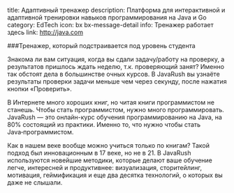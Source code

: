 title: Адаптивный тренажер
description: Платформа для интерактивной и адаптивной тренировки навыков программирования на Java и Go
category: EdTech
icon: bx bx-message-detail
info: Тренажер работает здесь
link: http://java.com

###Тренажер, который подстраивается под уровень студента

Знакома ли вам ситуация, когда вы сдали задачу/работу на проверку, а результатов пришлось ждать неделю, т.к. проверяющий занят? Именно так обстоят дела в большинстве очных курсов. В JavaRush вы узнаёте результаты проверки задачи меньше чем через секунду, после нажатия кнопки «Проверить».

В Интернете много хороших книг, но читая книги программистом не станешь. Чтобы стать программистом, нужно много программировать. JavaRush — это онлайн-курс обучения программированию на Java, на 80% состоящий из практики. Именно то, что нужно чтобы стать Java‑программистом.

Как в нашем веке вообще можно учиться только по книгам? Такой подход был инновационным в 17 веке, но не в 21. В JavaRush используются новейшие методики, которые делают ваше обучение легче, интересней и продуктивнее: визуализация, сторитейлинг, мотивация, геймификация и еще два десятка технологий, о которых вы даже не слышали.